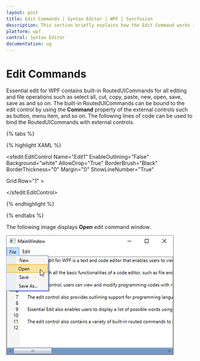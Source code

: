 ```yaml
---
layout: post
title: Edit Commands | Syntax Editor | WPF | Syncfusion
description: This section briefly explains how the Edit Command works in Syntax Editor for Syncfusion Essential WPF.
platform: wpf
control: Syntax Editor
documentation: ug
---
```


# Edit Commands

Essential edit for WPF contains built-in RoutedUICommands for all editing and file operations such as select all, cut, copy, paste, new, open, save, save as and so on. The built-in RoutedUICommands can be bound to the edit control by using the **Command** property of the external controls such as button, menu item, and so on. The following lines of code can be used to bind the RoutedUICommands with external controls.

{% tabs %}

{% highlight XAML %}

<Menu BorderBrush="LightGray" BorderThickness="0,0,1,2" Grid.ColumnSpan="1">

<MenuItem Header="_File" Background="Transparent" Width="{Binding}" >

<MenuItem Command="{x:Static sfedit:EditCommands.New}" CommandTarget="{Binding ElementName=Edit1}"/>

<MenuItem Command="{x:Static sfedit:EditCommands.Open}" CommandTarget="{Binding ElementName=Edit1}"/>

<MenuItem Command="{x:Static sfedit:EditCommands.Save}" CommandTarget="{Binding ElementName=Edit1}"/>

<MenuItem Command="{x:Static sfedit:EditCommands.SaveAs}" CommandTarget="{Binding ElementName=Edit1}"/>

</MenuItem>

</Menu>

<Border BorderThickness="1" BorderBrush="Gray"  Grid.Row="1" Grid.ColumnSpan="2">

<sfedit:EditControl Name="Edit1" EnableOutlining="False" Background="white" AllowDrop="True" BorderBrush="Black" BorderThickness="0" Margin="0" ShowLineNumber="True"



Grid.Row="1" >

</sfedit:EditControl>

</Border>



{% endhighlight %}

{% endtabs %}


The following image displays **Open** edit command window.

![Edit Commands enabled in Syntax Editor](Edit-Commands_images/Edit-Commands_img1.png)


